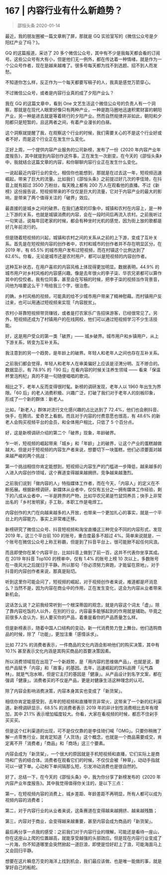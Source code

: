# 167 | 内容行业有什么新趋势？
> 邵恒头条
2020-01-14

最近，我的朋友圈被一篇文章刷了屏，那就是 GQ 实验室写的《微信公众号是夕阳红产业了吗？》。

GQ 的这篇报道，采访了 20 多个微信公众号，其中有不少是我每天都会看的订阅号。这些公众号有大有小，但是他们无一例外，都在传达着一种情绪，就是作为一个公众号作者，现在是越来越难了。很多号每天都为找不到选题、招不到人而发愁。

不知道你怎么样，反正作为一个每天都要写稿子的人，我真是感觉万箭穿心。

不过微信公众号，或者是内容行业真的成了夕阳产业么？

我在 GQ 的这篇文章中，看到 One 文艺生活这个微信公众号的负责人有一个洞察，那就是在现代人眼里好像只有两种产业，一种是跑马圈地迅速积累财富的朝阳产业，另一种是进去就是等着转行的夕阳产业。然而自然规律并非如此，朝阳和夕阳都只是短暂的，且这两者之间，有着产业漫长的白昼。

这个洞察就提醒了我，在观察这个行业的时候，我们需要关心的不是这个行业好或者不好，而是这个行业正在发生什么变化。

正好上周，一个提供内容产业服务的公司新榜，发布了一份《2020 年内容产业年度报告》，其中就提到内容创作这件事，正在发生一次剧变。在今天的《邵恒头条》中，我就结合这篇文章的内容，和你聊聊内容行业正在发生什么变化。

一说起最近内容行业的变化，相信你也能想到，那就是在过去这一年，短视频迅速崛起，带来了巨大的流量。比如我们《邵恒头条》之前提过好几次的李佳琦，在抖音上就有超过 3500 万粉丝，每天晚上都有 200 万人在观看他的直播。不过《新榜》这份报告说，短视频带来的不仅仅是巨大的流量，它对于内容产业的最大的影响，是带来了两个值得关注的「破界」效应。

最直接的是城乡之间的破界。在我们通常的印象中，城镇和农村在内容上，是一种上下游的关系，也就是城镇消费的内容，会在一段时间后再流入农村。之前我听过一句笑话，说每年回老家的时候，都会有种坐时光机的感觉，因为街上放的歌都是好几年前流行的。

但是随着短视频的兴起，城镇和农村之间的关系从之前的上下游，变成了互补关系。首先是在短视频内容的创作者中，农村和城市的创作者并不存在明显区分。在 2019 年，有 65.5% 的城市用户发布过短视频，而在村镇这个比例达到了 62.6%。你看，无论是城市还是农村用户，都可以是短视频的内容创作者。

这种互补状态，在用户喜欢的内容风格上体现得更加明显。数据表明，44.9% 的城市用户对乡村风格的内容感兴趣。像是去年很火的李子柒、华农兄弟都可以算作其中的佼佼者。我有位同事，甚至会在写稿的时候，把李子柒的视频当作背景音，问他为啥要这么干？甩给我三个字，很治愈。

的确，乡村风格的视频，可能真的给不少城市用户带来了精神慰藉。而村镇用户反过来，也可以用通过短视频来实现「内容脱贫」。

农村小哥靠短视频带货赚钱，或者是打农家乐广告招徕游客，已经很常见了。另外，短视频还成为了村镇用户的在线网校，他们可以通过短视频学习不少生活技能。

好，这是用户受众的第一类「破界」—— 城乡破界。城市用户和乡镇用户，从上下游关系，转变为互补关系。

我注意到的另一个趋势，是年龄上的破界。年轻人和老年人之间也存在互补关系。

之前我们都会觉得，年轻人和老年人在审美偏好上应该是泾渭分明、互不掺合的。数据显示，有 78.9% 的「90 后」在看内容的时候关注养生领域 —— 看来「保温杯里泡枸杞」真的不是一句随便唱唱的歌词。

相比之下，老年人反而变得很时髦。新榜的调研发现，老年人以 1960 年出生为界限。「60 后」的老人消费积极、兴趣广泛，打破了我们对于老年人的刻板印象，形成了一个新的群体：新老人。

比如，「新老人」群体对流行文化感兴趣的占比达到了 72.4%，他们也会刷抖音、快手，在腾讯、爱奇艺上看剧。而且对于内容的付费意愿也很高，有 48.6% 的新老人会购买视频平台的会员，和全体用户相比，只低了 5 个百分点。

好，这是新榜调研介绍的第二个「破界」现象，年龄破界。

乍一听，短视频的崛起带来「城乡」和「年龄」上的破界，让这个产业的蛋糕越做越大。但是对于短视频的内容生产者来说，想要切下一块蛋糕，他们必须要面对越来越严峻的两个挑战：

第一个挑战相信你肯定能想到，短视频让内容生产的门槛进一步降低，越来越多的人进入内容创作领域，这个赛道变得越来越拥挤。竞争越来越激烈。

之前我们说到「做内容的人」特指媒体工作者，而在今天，「内容人」的定义在不断拓展。根据新榜调研，新媒体从业者中，仅仅有五分之一拥有媒体工作经验，剩下的八成从业者中，一半是跨界的产物，比如华农兄弟是竹鼠饲养员；快手上非常出名的「乡村发明家」手工耿，本职工作是电焊工。

内容创作的大门在向越来越多的人开放，也带来一个更加扎心的事实，就是一个平台上的内容能力，事实上非常难迁移。

新榜研究了微信公众号、抖音短视频和淘宝直播这三种完全不同的内容形式，发现 2019 年，这三个平台前 100 的账号，重合度最多不超过 4%。简单来说就是，一个账号在微信公众号上称王称霸，但是到了抖音平台上，很可能掀不起任何风浪。

而且即使你在某个内容平台，比如抖音上做到了前一百，这并不代表你坐享其成。在 2019 年抖音 Top100 的榜单中，仅有 1.4% 的账号上榜 10 次以上，多数账号在一夜风光之后就归于平静。所以那句「你必须努力奔跑，才能留在原地」，对于抖音的内容创作者来说，那真是贴切。

听到这里你可能会问了，短视频的崛起，对于视频创作者来说，难道都是坏消息么？当然不是，因为内容在商业中的作用，正在发生变化，这会为内容从业者带来新机会。

这话怎么说？之前我经常听到一个根深蒂固的观念，就是内容这个词太「虚」。除了靠内容吃饭的人以外，在别的行业，内容最多能够起到的作用就是辅助。毕竟之前很多人会认为，别人要买你的产品，着重是看你的产品质量怎么样。

但是新榜表示，随着中国人口结构的变动，新一代消费势力登上舞台。他们选购商品的时候，除了「功能」，更加注重「感情诉求」。

比如 77.2% 的消费者表示，一件商品的文化内涵会影响他们的购买决策，其中有 10.1% 甚至表示文化内涵是其购买商品的首要决策因素。

所以消费领域现在出现了一个新趋势，是「用内容的思维做产品」，也就是说，要给产品赋予「内容」和「故事」的基因。去年，迅速崛起的饮料品牌「元气森林」，就是气泡水嘛，但是它主打的基因是「健康」。从产品设计到名字文案，都在强调「健康」。消费者买的不仅是产品，更是对健康生活这种理念的认可。

除了内容会影响消费决策，内容本身其实也变成了「新货架」。

相信你肯定能感受到，去年的短视频和直播带货非常火，这带来了一个新的红利渠道。新榜调研显示，68.5% 的消费者表示 2019 年的非计划性消费相比去年有增加，其中 21.1% 表示增加幅度较大。你看，大家在看视频的时候，都忍不住剁手买买买。

但是这个红利渠道的出现，可不是仅仅靠的是李佳琦们喊「OMG」。只要你稍微了解一点零售行业，就肯定知道「人货场」这个概念，也就是一个商品需要成交，肯定离不开「消费者」「商品」和「商场」这三个要素。

内容会成为「新货架」，一个很大的原因就是手机短视频和直播，它们实际上是商场和广告的结合体。消费者在观看它们的时候，不仅仅会被「种草」，动动手指就可以一键下单。心动和下单间隔那么短，引发冲动消费也是很自然的。

好了，总结一下，在今天的《邵恒头条》中，我为你分享了新榜发布的《2020 年内容产业年度报告》。其中我觉得值得你关注的，是以下三点：

第一，在短视频内容的消费上，城乡差距、年龄差距不再明显，所有人都可以成为视频内容的消费者；

第二，对于内容行业的从业者来说，这条赛道在变得越来越拥挤、越来越残酷；

第三，内容对于商业，会变得越来越重要，甚至内容会成为商品的「新货架」。

最后再分享一点我的感受：之前我们对于内容行业的理解，可能还是看待一座山，你在这座山上爬的位置越高，就能享受越强的头部效应。但是现在内容行业变成了一片海，你不知道哪里会突然掀起一道巨浪，即使是恰好赶上了浪，可能海面马上又会回归平静。

想要在这片瞬息万变的海洋上找到机会，我们最应该做、也是唯一能做的事，就是掌好自己的船舵。

